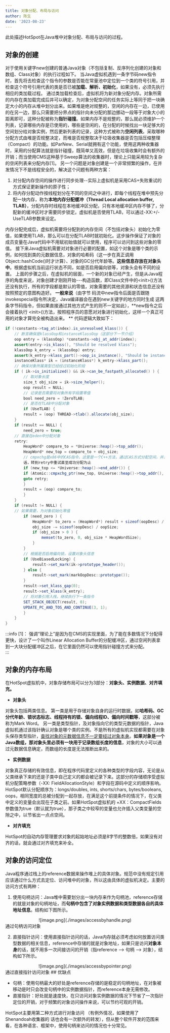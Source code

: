 ```yaml
---
title: 对象分配、布局与访问
author: 陈生
date: '2023-08-23'
---
```

此处描述HotSpot在Java堆中对象分配、布局与访问的过程。
## 对象的创建
对于使用关键字new创建的普通Java对象（不包括复制、反序列化创建的对象和数组、Class对象）的执行过程如下。
当Java虚拟机遇到一条字节码new指令时，首先将去检查这个指令的参数是否能在常量池中定位到一个类的符号引用，并检查这个符号引用代表的类是否已被**加载、解析、初始化**，如果没有，必须先执行相应的类加载过程。
通过类加载检查后，虚拟机将为新对象分配内存。对象所需的内存在类加载完成后并可以确定，为对象分配空间的任务实际上等同于把一块确定大小的内存从堆中划分出来。如果堆是绝对规整的，空闲的内存在一边，已使用的在另一边，那么只需要把分界点的指针向未分配的那边挪动一段等于对象大小的距离即可，这种分配被称为**指针碰撞**。如果内存不是规整的，那么就必须维护一个列表，记录哪些内存是已使用的，哪些是空闲的，在分配的时候找出一块足够大的空间划分给对象实例，然后更新列表的记录，这种方式被称为**空闲列表**。采取哪种分配方式由堆是否规整决定，而堆是否规整取决于垃圾收集器是否包括压缩整理（Compact）的功能。如ParNew、Serial就拥有这个功能，使用这两种收集器时，采用的分配算法就是指针碰撞，既简单又高效，但是在垃圾收集时会有额外的开销；而当使用CMS这种基于Sweep算法的收集器时，理论上只能采用较为复杂的空闲列表来分配内存[1]。
另一个问题是对象创建是一个非常频繁的操作，在并发情况下不是线程安全的，解决这个问题有两种方案：

1. 对分配内存空间的操作进行同步处理--实际上虚拟机是采用CAS+失败重试的方式保证更新操作的原子性；
2. 将内存分配动作按线程划分在不同的空间之中进行，即每个线程在堆中预先分配一块内存，称为**本地内存分配缓冲（Thread Local allocation buffer, TLAB）**，分配内存时线程在本地缓冲区分配，只有本地缓冲区内存不够了，分配新的缓冲区时才需要同步锁定。虚拟机是否使用TLAB，可以通过-XX:+/-UseTLAB参数来设定。

内存分配完成后，虚拟机需要将分配到的内存空间（不包括对象头）初始化为零值，如果使用TLAB，那么可以在分配TLAB时就初始化。这步操作保证了对象的成员变量在Java代码中不用赋初始值就可以使用，程序可以访问到这些对象的零值。
接下来Java虚拟机需要对对象进行必要的配置，如这个对象是哪个类的示例，如何找到类的元数据信息，对象的哈希码（这一步在真正调用Object::hashCode()时才计算）、对象的GC分代年龄等。**这些信息存放在对象头中**。根据虚拟机当前运行状态不同，如是否启用偏向锁等，对象头会有不同的设置。
上面的步骤之后，在虚拟机的层面，一个新的对象已经产生，但是从Java程序的角度来说，对象创建才刚刚开始---构造函数，即Class文件中的&lt;init&gt;()方法还没有执行，所有的字段都是默认的零值，对象需要的其他资源和状态信息还没有按照预定的意图构造好。 **一般来说**（由字节 码流中new指令后面是否跟随invokespecial指令所决定，Java编译器会在遇到new关键字的地方同时生成 这两条字节码指令，但如果直接通过其他方式产生的则不一定如此），**new指令之后会接着执行 &lt;init&gt;()方法，按照程序员的意愿对对象进行初始化，这样一个真正可用的对象才算完全被构造出来。 **
代码逻辑大致如下：
```java
if (!constants->tag_at(index).is_unresolved_klass()) {
    // 断言确保是klassOop和instanceKlassOop（这部分下一节介绍）
    oop entry = (klassOop) *constants->obj_at_addr(index);
    assert(entry->is_klass(), "Should be resolved klass");
    klassOop k_entry = (klassOop) entry;
    assert(k_entry->klass_part()->oop_is_instance(), "Should be instanceKlass");
    instanceKlass* ik = (instanceKlass*) k_entry->klass_part();
    // 确保对象所属类型已经经过初始化阶段
    if ( ik->is_initialized() && ik->can_be_fastpath_allocated() ) {
        // 取对象长度
        size_t obj_size = ik->size_helper();
        oop result = NULL;
        // 记录是否需要将对象所有字段置零值
        bool need_zero = !ZeroTLAB;
        // 是否在TLAB中分配对象
        if (UseTLAB) {
        result = (oop) THREAD->tlab().allocate(obj_size);
    }
    if (result == NULL) {
        need_zero = true;
    // 直接在eden中分配对象
    retry:
        HeapWord* compare_to = *Universe::heap()->top_addr();
        HeapWord* new_top = compare_to + obj_size;
        // cmpxchg是x86中的CAS指令，这里是一个C++方法，通过CAS方式分配空间，并发失败的
        话，转到retry中重试直至成功分配为止
        if (new_top <= *Universe::heap()->end_addr()) {
        if (Atomic::cmpxchg_ptr(new_top, Universe::heap()->top_addr(), compare_to) != compare_to) {
        goto retry;
        }
        result = (oop) compare_to;
        }
    }
    if (result != NULL) {
    // 如果需要，为对象初始化零值
        if (need_zero ) {
            HeapWord* to_zero = (HeapWord*) result + sizeof(oopDesc) / oopSize;
            obj_size -= sizeof(oopDesc) / oopSize;
            if (obj_size > 0 ) {
            	memset(to_zero, 0, obj_size * HeapWordSize);
            }
        }
        // 根据是否启用偏向锁，设置对象头信息
        if (UseBiasedLocking) {
            result->set_mark(ik->prototype_header());
        } else {
            result->set_mark(markOopDesc::prototype());
        }
        result->set_klass_gap(0);
        result->set_klass(k_entry);
        // 将对象引用入栈，继续执行下一条指令
        SET_STACK_OBJECT(result, 0);
        UPDATE_PC_AND_TOS_AND_CONTINUE(3, 1);
        }
    }
}

```
:::info
[1]： 强调“理论上”是因为在CMS的实现里面，为了能在多数情况下分配得更快，设计了一个叫作Linear Allocation Buffer的分配缓冲区，通过空闲列表拿到一大块分配缓冲区之后，在它里面仍然可以使用指针碰撞方式来分配。  
:::
## 对象的内存布局
在HotSpot虚拟机中，对象存储布局可以分为3部分：**对象头、实例数据、对齐填充。**

- **对象头**

对象头包括两类信息。
第一类是用于存储对象自身的运行时数据，如**哈希码、GC分代年龄、锁状态标志、线程持有的锁、偏向线程ID、偏向时间戳等**，这部分被称为Mark Word。
另一类是类型指针，及对象指向它的类型元数据的指针，Java虚拟机通过该指针确认对象是哪个类的实例。不是所有的虚拟机实现都需要在对象头保存类型指针，[查找对象的元数据信息不一定要经过对象本身](111)。**如果对象是一个Java数组，那对象头里必须有一块用于记录数组长度的信息**，对象的大小可以通过元数据信息确定，而数组的长度是无法推断出来的。

- **实例数据**

对象真正存储的有效信息，即在程序代码里定义的各种类型的字段内容，无论是从父类继承下来的还是子类中自己定义的都会被记录下来。这部分的存储顺序受虚拟机分配策略参数（-XX: FieldAllocationStyle）和字段在源码中定义的顺序影响。HotSpot默认分配顺序为：longs/doubles, ints, shorts/chars, bytes/booleans, oops，相同宽度的总被分配到一起存放，在满足这个前提条件的情况下，在父类中定义的变量会出现在子类之前。如果HotSpot虚拟机的 +XX：CompactFields参数值为true（默认就为true），那子类之中较窄的变量也允许插入父类变量的空隙之中，以节省出一点点空间。  

- **对齐填充**

HotSpot的自动内存管理要求对象的起始地址必须是8字节的整数倍，如果没有对齐的话，就会通过对齐填充来补全。

## 对象的访问定位
Java程序通过栈上的reference数据来操作堆上的具体对象。规范中没有规定引用应该通过什么方式去定位、访问堆中的对象，所以这由具体的虚拟机决定。主要的访问方式有两种：

1. 使用句柄访问：Java堆中需要划分出一块内存来作为句柄池，reference存储的就是对象的句柄地址，而**句柄中包含了对象实例数据和类型数据****各自****的具体地址信息**。结构如下图所示。

<div align='center'>![image.png](./images/accessbyhandle.png)</div>
通过句柄访问对象

2. 直接指针访问：使用直接指针访问的话，Java内存就必须考虑如何放置访问类型数据的相关信息，reference中存储的就是对象地址，如果只是访问**对象本身**的话，就不用多一次间接访问的开销（指reference --&gt; 句柄 --&gt; 对象），结构如下所示。

<div align='center'>![image.png](./images/accessbypointer.png)</div>
通过直接指针访问对象
## 优缺点

- 句柄：使用句柄最大的好处是reference存储的是稳定的句柄地址，在对象被移动是时只会改变句柄中的实例数据指针，而reference本身无需修改。
- 直接指针：好处就是速度快，在只访问对象实例数据的情况下节省了一次指针定位的开销，对于频繁的对象访问操作来说，可以节约可观的开销。

HotSpot主要用第二种方式进行对象访问 （有例外情况，如果使用了Shenandoah收集器的 话也会有一次额外的转发），但从整个软件开发的范围来看，在各种语言、框架中，使用句柄来访问的情况也十分常见。  
